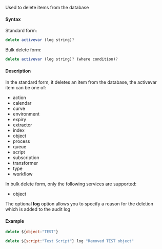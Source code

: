 Used to delete items from the database

#### Syntax
Standard form:
```js
delete activevar (log string)?
```
Bulk delete form:
```js
delete activevar (log string)? (where condition)?
```

#### Description
In the standard form, it deletes an item from the database, the activevar item can be one of:

*   action    
*   calendar
*   curve
*   environment
*   expiry
*   extractor
*   index
*   object
*   process
*   queue
*   script
*   subscription
*   transformer
*   type
*   workflow
    
In bulk delete form, only the following services are supported:
*   object

The optional **log** option allows you to specify a reason for the deletion which is added to the audit log

#### Example
```js
delete ${object:"TEST"}

delete ${script:"Test Script"} log "Removed TEST object"
```
